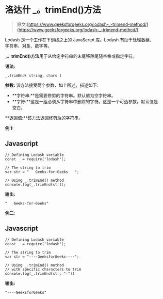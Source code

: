 # 洛达什 _。trimEnd()方法

> 原文:[https://www.geeksforgeeks.org/lodash-_-trimend-method/](https://www.geeksforgeeks.org/lodash-_-trimend-method/)

Lodash 是一个工作在下划线之上的 JavaScript 库。Lodash 有助于处理数组、字符串、对象、数字等。

**_。trimEnd()方法**用于从给定字符串的末尾移除尾随空格或指定字符。

**语法:**

```
_.trimEnd( string, chars )

```

**参数:** 该方法接受两个参数，如上所述，描述如下:

*   **字符串:**是需要修剪的字符串。默认值为空字符串。
*   **字符:**这是一组必须从字符串中删除的字符。这是一个可选参数。默认值是空白。

**返回值:**该方法返回修剪后的字符串。

**例 1:**

## Javascript

```
// Defining Lodash variable 
const _ = require('lodash'); 

// The string to trim
var str = "   Geeks-for-Geeks   ";

// Using _.trimEnd() method
console.log(_.trimEnd(str));
```

**输出:**

```
"   Geeks-for-Geeks"

```

**例二:**

## Javascript

```
// Defining Lodash variable 
const _ = require('lodash'); 

// The string to trim
var str = "----GeeksforGeeks----";

// Using _.trimEnd() method
// with specific characters to trim
console.log(_.trimEnd(str, "-"))
```

**输出:**

```
"----GeeksforGeeks"

```
